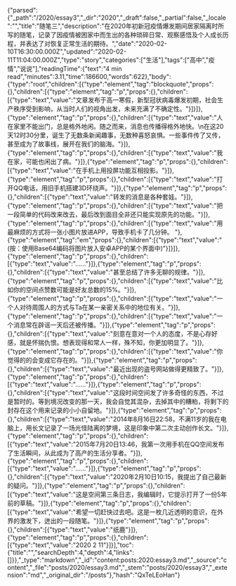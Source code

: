 {"parsed":{"_path":"/2020/essay3","_dir":"2020","_draft":false,"_partial":false,"_locale":"","title":"随笔三","description":"在2020年初新冠疫情爆发期间居家隔离时所写的随笔，记录了因疫情被困家中而生出的各种琐碎日常、观察感悟及个人成长历程，并表达了对恢复正常生活的期待。","date":"2020-02-10T16:30:00.000Z","updated":"2020-02-11T11:04:00.000Z","type":"story","categories":["生活"],"tags":["高中","疫情","说说"],"readingTime":{"text":"4 min read","minutes":3.11,"time":186600,"words":622},"body":{"type":"root","children":[{"type":"element","tag":"blockquote","props":{},"children":[{"type":"element","tag":"p","props":{},"children":[{"type":"text","value":"文章发布于高一寒假，新型冠状病毒爆发初期，社会生产秩序受到影响，从当时人们的视角出发，未来充满了不确定性。"}]}]},{"type":"element","tag":"p","props":{},"children":[{"type":"text","value":"人在家里不能出门，总是格外地闲。随之而来，消息也传播得格外地快。\n在这20天12时30分里，诞生了无数条新闻趣事，无数种喜怒哀惧。一些事件传了又传，甚至成为了故事线，展开在我们的脑海。"}]},{"type":"element","tag":"p","props":{},"children":[{"type":"text","value":"我在家，可能也闲出了病。"}]},{"type":"element","tag":"p","props":{},"children":[{"type":"text","value":"在手机上用投屏功能互相投影。"}]},{"type":"element","tag":"p","props":{},"children":[{"type":"text","value":"打开QQ电话，用旧手机搭建3D环绕声。"}]},{"type":"element","tag":"p","props":{},"children":[{"type":"text","value":"转发的消息是各种套娃。"}]},{"type":"element","tag":"p","props":{},"children":[{"type":"text","value":"把一段简单的代码改来改去，最后改到面目全非还只能实现原先的功能。"}]},{"type":"element","tag":"p","props":{},"children":[{"type":"text","value":"用最麻烦的方式将一张小图片放进APP，导致手机卡了几分钟。 "},{"type":"element","tag":"em","props":{},"children":[{"type":"text","value":"(按：使用Base64编码将图片放入安卓APP的某个界面中)"}]}]},{"type":"element","tag":"p","props":{},"children":[{"type":"text","value":"……"}]},{"type":"element","tag":"p","props":{},"children":[{"type":"text","value":"甚至总结了许多无聊的规律。"}]},{"type":"element","tag":"p","props":{},"children":[{"type":"text","value":"比如你的空间点赞数可能是好友总数的15%。"}]},{"type":"element","tag":"p","props":{},"children":[{"type":"text","value":"一个人对待周围人的方式与Ta在某一亲密关系中的地位有关。"}]},{"type":"element","tag":"p","props":{},"children":[{"type":"text","value":"一个消息常在辟谣一天后还被传播。"}]},{"type":"element","tag":"p","props":{},"children":[{"type":"text","value":"刻意在意对一个人的态度，不是心存好感，就是怀揣仇恨。想表现得和常人一样，殊不知，你更加明显了。"}]},{"type":"element","tag":"p","props":{},"children":[{"type":"text","value":"你觉得的的会变成它存在的。"}]},{"type":"element","tag":"p","props":{},"children":[{"type":"text","value":"最近出现的盗号网站做得更精致了。"}]},{"type":"element","tag":"p","props":{},"children":[{"type":"text","value":"……"}]},{"type":"element","tag":"p","props":{},"children":[{"type":"text","value":"这段时间空间发了许多奇怪的东西，不过是暂时的。等到境况改变的那一天，我会自觉其混杂，去掉其中的糟粕，将剩下的封存在这个用来记录的小小自留地。"}]},{"type":"element","tag":"p","props":{},"children":[{"type":"text","value":"2014年8月16日22:58，不满11岁的我在电脑上，用长文记录了一场光怪陆离的梦境，这是印象中第二次主动创作长文。"}]},{"type":"element","tag":"p","props":{},"children":[{"type":"text","value":"2015年7月20日13:46，我第一次用手机在QQ空间发布了生活瞬间，从此成为了高产的生活分享者。"}]},{"type":"element","tag":"p","props":{},"children":[{"type":"text","value":"……"}]},{"type":"element","tag":"p","props":{},"children":[{"type":"text","value":"2020年2月10日10:15，我提出了自己最新的疑问。"}]},{"type":"element","tag":"p","props":{},"children":[{"type":"text","value":"这是空间第三条日志，我编辑时，它提示打开了一份5年前的草稿。"}]},{"type":"element","tag":"p","props":{},"children":[{"type":"text","value":"希望一切赶快过去吧。这是一枚几近透明的意识，在外界的激发下，迸出的一段随笔。"}]},{"type":"element","tag":"p","props":{},"children":[{"type":"text","value":"纸鹿"}]},{"type":"element","tag":"p","props":{},"children":[{"type":"text","value":"2020 2 11"}]}],"toc":{"title":"","searchDepth":4,"depth":4,"links":[]}},"_type":"markdown","_id":"content:posts:2020:essay3.md","_source":"content","_file":"posts/2020/essay3.md","_stem":"posts/2020/essay3","_extension":"md","_original_dir":"/posts"},"hash":"QxTeLEoHan"}